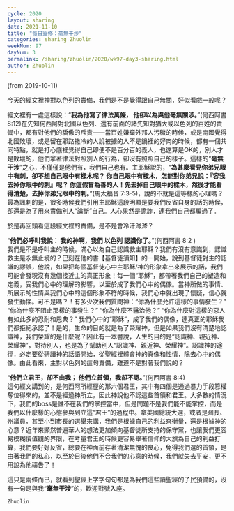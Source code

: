 ```yaml
---
cycle: 2020
layout: sharing
date: 2021-11-10
title: "每日靈修：毫無干涉"
categories: sharing Zhuolin
weekNum: 97
dayNum: 3
permalink: /sharing/zhuolin/2020/wk97-day3-sharing.html
author: Zhuolin
---
```

(from 2019-10-11)

今天的經文裡神對以色列的責備，我們是不是覺得跟自己無關，好似看戲一般呢？    

經文裡有一處這樣說：“**我為他寫了律法萬條， 他卻以為與他毫無關涉。**”(何西阿書 8:12)在先知何西阿對北國以色列、還有前面的諸先知對猶大或以色列的百姓的責備中，都有對他們的驕傲的斥責——當百姓嫌棄外邦人污穢的時候，或是南國覺得北國敗壞，或是留在耶路撒冷的人說被擄的人不是鍋裡的好肉的時候，都有一個共同特點，就是打心底裡覺得自己即便不是百分百的義人，也還算是OK的，別人才是敗壞的，他們拿著律法對照別人的行為，卻沒有照照自己的樣子。這樣的“**毫無干涉**”之心，不僅僅是他們有，我們自己也有。主耶穌說的，“**為甚麼看見你弟兄眼中有刺，卻不想自己眼中有樑木呢？ 你自己眼中有樑木，怎能對你弟兄說：『容我去掉你眼中的刺』呢？ 你這假冒為善的人！先去掉自己眼中的樑木，然後才能看得清楚，去掉你弟兄眼中的刺。**”(馬太福音 7:3-5)，說的不就是這等樣的心理嗎？最為諷刺的是，很多時候我們引用主耶穌這段明顯是要我們反省自身的話的時候，卻還是為了用來責備別人“論斷”自己。人心果然是詭詐，連我們自己都騙過了。    

於是再回頭看這段經文裡的責備，是不是會冷汗涔涔？    

“**他們必呼叫我說： 我的神啊，我們 以色列 認識你了。**”(何西阿書 8:2 )    
我們是不是呼叫主的時候，滿心以為自己認識救主耶穌？我們有沒有意識到，認識救主是永無止境的？巴刻在他的書【基督徒須知】的一開始，說到基督徒對主的認識的謬誤，他說，如果把每個基督徒心中主耶穌/神的形象拿出來展示的話，我們可能會發現沒有幾個接近主的真正形象！每一個“耶穌”，都帶著我們自己的塑造和定義，受我們心中的理解的影響，以至於成了我們心中的偶像。當神所做的事情、所展示的性情與我們心中的這個形象不符的時候，我們心中就出現了懷疑，信心就發生動搖。可不是嗎？！有多少次我們質問神：“你為什麼允許這樣的事情發生？” “你為什麼不阻止那樣的事發生？” “你為什麼不醫治他？” “你為什麼對這樣的惡人有如此多的忍耐和恩典？” 我們心中的“耶穌”，成了我們的偶像，連真正的耶穌我們都拒絕承認了！是的，生命的目的就是為了榮耀神，但是如果我們沒有清楚地認識神，我們榮耀的是什麼呢？因此有一本書說，人生的目的是“認識神、親近神、榮耀神”，對待別人，也是為了幫助別人“認識神、親近神、榮耀神”。認識神的途徑，必定要從研讀神的話語開始，從聖經裡體會神的真像和性情，除去心中的偶像。由此看來，主對以色列的這句責備，難道不是對著我們說的？    

“**他們立君王，卻不由我； 他們立首領，我卻不認。**”(何西阿書 8:4)    
這句經文講到的，是何西阿所經歷的那六個君王，其中有四個是通過暴力手段篡權奪位得來的，並不是經過神所立，因此神說他不認這些首領和君王。大多數的情況下，我們的boss是誰不在我們的掌控當中，但是問題不是我們能不能掌控，而是我們以什麼樣的心態參與到立這“君王”的過程中。拿美國總統大選，或者是州長、州議員，甚至小到市長的選舉來講，我們是根據自己的利益來衡量，還是根據神的心意？近年來顯然普遍華人的想法更加傾向基督徒所支持的保守黨，也讓我們更容易模糊價值觀的界限，在考量君王的時候更容易舉著信仰的大旗為自己的利益打算，我們要好好反省，總要在神面前存著清潔無愧的良心，免得我們選的首領，是由著我們的私心，以至於日後他們不合我們的心意的時候，我們就失去平安，更不用說為他禱告了！    

這只是兩條而已，就看到聖經上字字句句都是為我們這些讀聖經的子民預備的，沒有一句是與我“**毫無干涉**”的，歡迎對號入座。    

`Zhuolin`    
